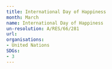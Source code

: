 ```yaml
---
title: International Day of Happiness
month: March
name: International Day of Happiness
un-resolution: A/RES/66/281
url: 
organisations:
- United Nations
SDGs:
- 3
---
```

